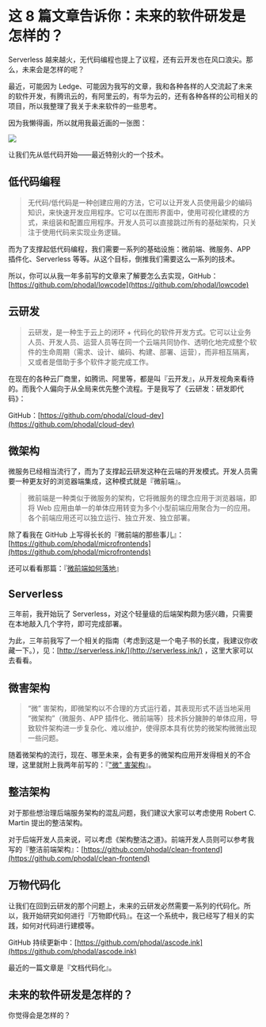# 这 8 篇文章告诉你：未来的软件研发是怎样的？

Serverless 越来越火，无代码编程也提上了议程，还有云开发也在风口浪尖。那么，未来会是怎样的呢？

最近，可能因为 Ledge、可能因为我写的文章，我和各种各样的人交流起了未来的软件开发，有腾讯云的，有阿里云的，有华为云的，还有各种各样的公司相关的项目，所以我整理了我关于未来软件的一些思考。

因为我懒得画，所以就用我最近画的一张图：

![](future-development.png)

让我们先从低代码开始——最近特别火的一个技术。

## 低代码编程

> 无代码/低代码是一种创建应用的方法，它可以让开发人员使用最少的编码知识，来快速开发应用程序。它可以在图形界面中，使用可视化建模的方式，来组装和配置应用程序。开发人员可以直接跳过所有的基础架构，只关注于使用代码来实现业务逻辑。

而为了支撑起低代码编程，我们需要一系列的基础设施：微前端、微服务、APP 插件化、Serverless 等等。从这个目标，倒推我们需要这么一系列的技术。

所以，你可以从我一年多前写的文章来了解要怎么去实现，GitHub：[https://github.com/phodal/lowcode](https://github.com/phodal/lowcode)

## 云研发

> 云研发，是一种生于云上的闭环 + 代码化的软件开发方式。它可以让业务人员、开发人员、运营人员等在同一个云端共同协作、透明化地完成整个软件的生命周期（需求、设计、编码、构建、部署、运营），而非相互隔离，又或者是借助于多个软件才能完成工作。

在现在的各种云厂商里，如腾讯、阿里等，都是叫『云开发』，从开发视角来看待的。而我个人偏向于从全局来优先整个流程。于是我写了《云研发：研发即代码》：

GitHub：[https://github.com/phodal/cloud-dev](https://github.com/phodal/cloud-dev)

## 微架构

微服务已经相当流行了，而为了支撑起云研发这种在云端的开发模式。开发人员需要一种更友好的浏览器端集成，这种模式就是『微前端』。

> 微前端是一种类似于微服务的架构，它将微服务的理念应用于浏览器端，即将 Web 应用由单一的单体应用转变为多个小型前端应用聚合为一的应用。各个前端应用还可以独立运行、独立开发、独立部署。

除了看我在 GitHub 上写得长长的『微前端的那些事儿』：[https://github.com/phodal/microfrontends](https://github.com/phodal/microfrontends)

还可以看看那篇：『[微前端如何落地](https://juejin.im/post/5d1d8d426fb9a07efe2dda40)』

## Serverless

三年前，我开始玩了 Serverless，对这个轻量级的后端架构颇为感兴趣，只需要在本地敲入几个字符，即可完成部署。

为此，三年前我写了一个相关的指南（考虑到这是一个电子书的长度，我建议你收藏一下。），见：[http://serverless.ink/](http://serverless.ink/) ，这里大家可以去看看。

## 微害架构

> “微” 害架构，即微架构以不合理的方式运行着，其表现形式不适当地采用 “微架构”（微服务、APP 插件化、微前端等）技术拆分臃肿的单体应用，导致软件架构进一步复杂化、难以维护，使得原本具有优势的微架构微微出现一些问题。

随着微架构的流行，现在、哪至未来，会有更多的微架构应用开发得相关的不合理，这里就附上我两年前写的：『["微" 害架构](https://www.phodal.com/blog/micro-architecture-in-real-world/)』。

## 整洁架构

对于那些想治理后端服务架构的混乱问题，我们建议大家可以考虑使用 Robert C. Martin 提出的整洁架构。

对于后端开发人员来说，可以考虑《架构整洁之道》。前端开发人员则可以参考我写的『整洁前端架构』：[https://github.com/phodal/clean-frontend](https://github.com/phodal/clean-frontend)

## 万物代码化

让我们在回到云研发的那个问题上，未来的云研发必然需要一系列的代码化。所以，我开始研究如何进行『万物即代码』。在这一个系统中，我已经写了相关的实践，如何对代码进行建模等。

GitHub 持续更新中：[https://github.com/phodal/ascode.ink](https://github.com/phodal/ascode.ink)

最近的一篇文章是『文档代码化』。


## 未来的软件研发是怎样的？

你觉得会是怎样的？




